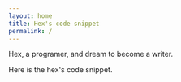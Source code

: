 ```yaml
---
layout: home
title: Hex's code snippet 
permalink: /
---
```


Hex, a programer, and dream to become a writer.

Here is the hex's code snippet.
